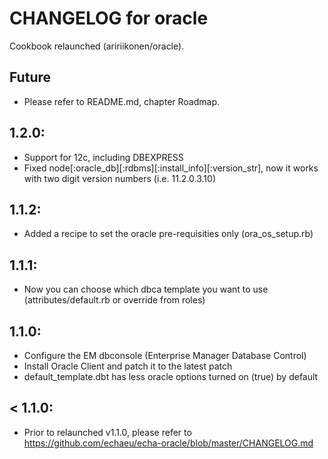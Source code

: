 # CHANGELOG for oracle

Cookbook relaunched (aririikonen/oracle).

## Future

* Please refer to README.md, chapter Roadmap.

## 1.2.0:

* Support for 12c, including DBEXPRESS
* Fixed node[:oracle_db][:rdbms][:install_info][:version_str], now it works with two digit version numbers (i.e. 11.2.0.3.10)

## 1.1.2:

* Added a recipe to set the oracle pre-requisities only (ora_os_setup.rb)

## 1.1.1:

* Now you can choose which dbca template you want to use (attributes/default.rb or override from roles)

## 1.1.0:

* Configure the EM dbconsole (Enterprise Manager Database Control)
* Install Oracle Client and patch it to the latest patch
* default_template.dbt has less oracle options turned on (true) by default

## < 1.1.0:

* Prior to relaunched v1.1.0, please refer to https://github.com/echaeu/echa-oracle/blob/master/CHANGELOG.md
